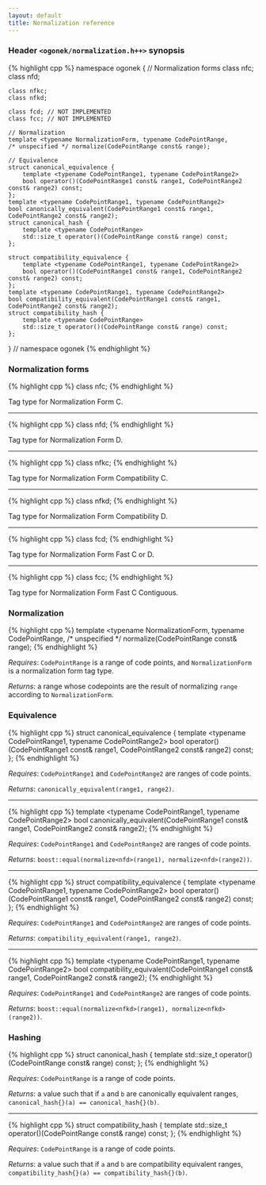 ```yaml
---
layout: default
title: Normalization reference
---
```


### Header `<ogonek/normalization.h++>` synopsis

{% highlight cpp %}
namespace ogonek {
    // Normalization forms
    class nfc;
    class nfd;

    class nfkc;
    class nfkd;

    class fcd; // NOT IMPLEMENTED
    class fcc; // NOT IMPLEMENTED

    // Normalization
    template <typename NormalizationForm, typename CodePointRange,
    /* unspecified */ normalize(CodePointRange const& range);

    // Equivalence
    struct canonical_equivalence {
        template <typename CodePointRange1, typename CodePointRange2>
        bool operator()(CodePointRange1 const& range1, CodePointRange2 const& range2) const;
    };
    template <typename CodePointRange1, typename CodePointRange2>
    bool canonically_equivalent(CodePointRange1 const& range1, CodePointRange2 const& range2);
    struct canonical_hash {
        template <typename CodePointRange>
        std::size_t operator()(CodePointRange const& range) const;
    };

    struct compatibility_equivalence {
        template <typename CodePointRange1, typename CodePointRange2>
        bool operator()(CodePointRange1 const& range1, CodePointRange2 const& range2) const;
    };
    template <typename CodePointRange1, typename CodePointRange2>
    bool compatibility_equivalent(CodePointRange1 const& range1, CodePointRange2 const& range2);
    struct compatibility_hash {
        template <typename CodePointRange>
        std::size_t operator()(CodePointRange const& range) const;
    };
} // namespace ogonek
{% endhighlight %}

### Normalization forms

{% highlight cpp %}
class nfc;
{% endhighlight %}

Tag type for Normalization Form C.

---

{% highlight cpp %}
class nfd;
{% endhighlight %}

Tag type for Normalization Form D.

---

{% highlight cpp %}
class nfkc;
{% endhighlight %}

Tag type for Normalization Form Compatibility C.

---

{% highlight cpp %}
class nfkd;
{% endhighlight %}

Tag type for Normalization Form Compatibility D.

---

{% highlight cpp %}
class fcd;
{% endhighlight %}

Tag type for Normalization Form Fast C or D.

---

{% highlight cpp %}
class fcc;
{% endhighlight %}

Tag type for Normalization Form Fast C Contiguous.

### Normalization

{% highlight cpp %}
template <typename NormalizationForm, typename CodePointRange,
/* unspecified */ normalize(CodePointRange const& range);
{% endhighlight %}

*Requires*: `CodePointRange` is a range of code points, and `NormalizationForm`
is a normalization form tag type.

*Returns*: a range whose codepoints are the result of normalizing `range`
according to `NormalizationForm`.

### Equivalence

{% highlight cpp %}
struct canonical_equivalence {
    template <typename CodePointRange1, typename CodePointRange2>
    bool operator()(CodePointRange1 const& range1, CodePointRange2 const& range2) const;
};
{% endhighlight %}

*Requires*: `CodePointRange1` and `CodePointRange2` are ranges of code points.

*Returns*: `canonically_equivalent(range1, range2)`.

---

{% highlight cpp %}
template <typename CodePointRange1, typename CodePointRange2>
bool canonically_equivalent(CodePointRange1 const& range1, CodePointRange2 const& range2);
{% endhighlight %}

*Requires*: `CodePointRange1` and `CodePointRange2` are ranges of code points.

*Returns*: `boost::equal(normalize<nfd>(range1), normalize<nfd>(range2))`.

---

{% highlight cpp %}
struct compatibility_equivalence {
    template <typename CodePointRange1, typename CodePointRange2>
    bool operator()(CodePointRange1 const& range1, CodePointRange2 const& range2) const;
};
{% endhighlight %}

*Requires*: `CodePointRange1` and `CodePointRange2` are ranges of code points.

*Returns*: `compatibility_equivalent(range1, range2)`.

---

{% highlight cpp %}
template <typename CodePointRange1, typename CodePointRange2>
bool compatibility_equivalent(CodePointRange1 const& range1, CodePointRange2 const& range2);
{% endhighlight %}

*Requires*: `CodePointRange1` and `CodePointRange2` are ranges of code points.

*Returns*: `boost::equal(normalize<nfkd>(range1), normalize<nfkd>(range2))`.

### Hashing

{% highlight cpp %}
struct canonical_hash {
    template <typename CodePointRange>
    std::size_t operator()(CodePointRange const& range) const;
};
{% endhighlight %}

*Requires*: `CodePointRange` is a range of code points.

*Returns*: a value such that if `a` and `b` are canonically equivalent ranges,
`canonical_hash{}(a) == canonical_hash{}(b)`.

---

{% highlight cpp %}
struct compatibility_hash {
    template <typename CodePointRange>
    std::size_t operator()(CodePointRange const& range) const;
};
{% endhighlight %}

*Requires*: `CodePointRange` is a range of code points.

*Returns*: a value such that if `a` and `b` are compatibility equivalent ranges,
`compatibility_hash{}(a) == compatibility_hash{}(b)`.

